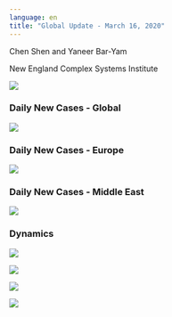 ```yaml
---
language: en
title: "Global Update - March 16, 2020"
---
```


Chen Shen and Yaneer Bar-Yam

New England Complex Systems Institute

![](/media/5e70249ed227dff131ca9ac3_Capture.JPG)

### Daily New Cases - Global

![](/media/5e7024bd870e44159ec611bb_Intl_3_16.png)

### Daily New Cases - Europe

![](/media/5e7024f3ab95f362166a1fcd_Intl_3_16a.png)

### Daily New Cases - Middle East

![](/media/5e702502ffa74bbf65ef6a59_Intl_3_16b.png)

### Dynamics

![](/media/5e70251cc6a3521886d59486_ME_3_16.png)

![](/media/5e702532720467b7c22f3fbc_EU_3_16.png)

![](/media/5e702598bf6a70856bddad6e_Daily_misc_3_16.png)

![](/media/5e7025daa44878a72f0fd1a8_Global_3_16.png)
